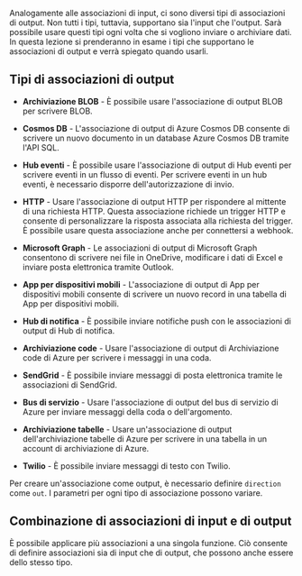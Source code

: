 Analogamente alle associazioni di input, ci sono diversi tipi di associazioni di output. Non tutti i tipi, tuttavia, supportano sia l'input che l'output. Sarà possibile usare questi tipi ogni volta che si vogliono inviare o archiviare dati. In questa lezione si prenderanno in esame i tipi che supportano le associazioni di output e verrà spiegato quando usarli.

## <a name="output-binding-types"></a>Tipi di associazioni di output

- **Archiviazione BLOB** - È possibile usare l'associazione di output BLOB per scrivere BLOB.

- **Cosmos DB** - L'associazione di output di Azure Cosmos DB consente di scrivere un nuovo documento in un database Azure Cosmos DB tramite l'API SQL.

- **Hub eventi** - È possibile usare l'associazione di output di Hub eventi per scrivere eventi in un flusso di eventi. Per scrivere eventi in un hub eventi, è necessario disporre dell'autorizzazione di invio.

- **HTTP** - Usare l'associazione di output HTTP per rispondere al mittente di una richiesta HTTP. Questa associazione richiede un trigger HTTP e consente di personalizzare la risposta associata alla richiesta del trigger. È possibile usare questa associazione anche per connettersi a webhook.

- **Microsoft Graph** - Le associazioni di output di Microsoft Graph consentono di scrivere nei file in OneDrive, modificare i dati di Excel e inviare posta elettronica tramite Outlook.

- **App per dispositivi mobili** - L'associazione di output di App per dispositivi mobili consente di scrivere un nuovo record in una tabella di App per dispositivi mobili.

- **Hub di notifica** - È possibile inviare notifiche push con le associazioni di output di Hub di notifica.

- **Archiviazione code** - Usare l'associazione di output di Archiviazione code di Azure per scrivere i messaggi in una coda.

- **SendGrid** - È possibile inviare messaggi di posta elettronica tramite le associazioni di SendGrid.

- **Bus di servizio** - Usare l'associazione di output del bus di servizio di Azure per inviare messaggi della coda o dell'argomento.

- **Archiviazione tabelle** - Usare un'associazione di output dell'archiviazione tabelle di Azure per scrivere in una tabella in un account di archiviazione di Azure.

- **Twilio** - È possibile inviare messaggi di testo con Twilio.

Per creare un'associazione come output, è necessario definire `direction` come `out`. I parametri per ogni tipo di associazione possono variare.

## <a name="combining-input-and-output-bindings"></a>Combinazione di associazioni di input e di output 

È possibile applicare più associazioni a una singola funzione. Ciò consente di definire associazioni sia di input che di output, che possono anche essere dello stesso tipo.